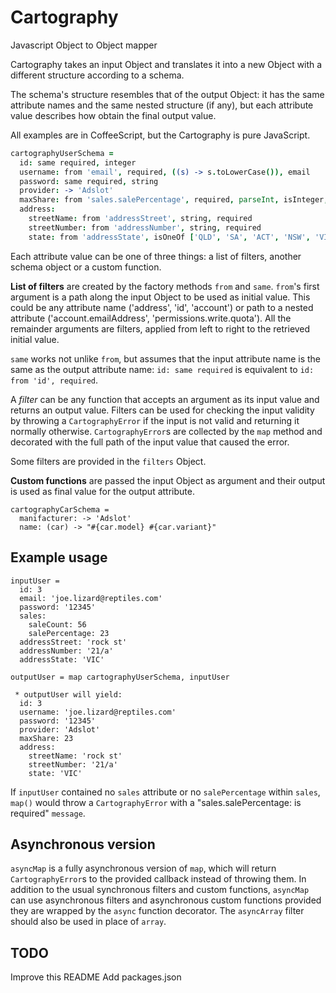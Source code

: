 Cartography
===========

Javascript Object to Object mapper

Cartography takes an input Object and translates it into a new Object with a
different structure according to a schema.

The schema's structure resembles that of the output Object: it has the
same attribute names and the same nested structure (if any), but each
attribute value describes how obtain the final output value.

All examples are in CoffeeScript, but the Cartography is pure JavaScript.

```coffeescript
cartographyUserSchema =
  id: same required, integer
  username: from 'email', required, ((s) -> s.toLowerCase()), email
  password: same required, string
  provider: -> 'Adslot'
  maxShare: from 'sales.salePercentage', required, parseInt, isInteger, isGreater(0)
  address:
    streetName: from 'addressStreet', string, required
    streetNumber: from 'addressNumber', string, required
    state: from 'addressState', isOneOf ['QLD', 'SA', 'ACT', 'NSW', 'VIC']
```

Each attribute value can be one of three things: a list of filters, another
schema object or a custom function.


**List of filters** are created by the factory methods `from` and `same`.
`from`'s first argument is a path along the input Object to be used as initial
value.
This could be any attribute name ('address', 'id', 'account') or path to a
nested attribute ('account.emailAddress', 'permissions.write.quota').
All the remainder arguments are filters, applied from left to right to the
retrieved initial value.

`same` works not unlike `from`, but assumes that the input attribute name is
the same as the output attribute name: `id: same required` is equivalent to
`id: from 'id', required`.

A *filter* can be any function that accepts an argument as its input value
and returns an output value.
Filters can be used for checking the input validity by throwing a
`CartographyError` if the input is not valid and returning it normally
otherwise.
`CartographyError`s are collected by the `map` method and decorated with the
full path of the input value that caused the error.

Some filters are provided in the `filters` Object.


**Custom functions** are passed the input Object as argument and their output
is used as final value for the output attribute.
```
cartographyCarSchema =
  manifacturer: -> 'Adslot'
  name: (car) -> "#{car.model} #{car.variant}"
```


Example usage
-------------
```
inputUser =
  id: 3
  email: 'joe.lizard@reptiles.com'
  password: '12345'
  sales:
    saleCount: 56
    salePercentage: 23
  addressStreet: 'rock st'
  addressNumber: '21/a'
  addressState: 'VIC'

outputUser = map cartographyUserSchema, inputUser

 * outputUser will yield:
  id: 3
  username: 'joe.lizard@reptiles.com'
  password: '12345'
  provider: 'Adslot'
  maxShare: 23
  address:
    streetName: 'rock st'
    streetNumber: '21/a'
    state: 'VIC'
```

If `inputUser` contained no `sales` attribute or no `salePercentage` within
`sales`, `map()` would throw a `CartographyError` with a
"sales.salePercentage: is required" `message`.


Asynchronous version
--------------------
`asyncMap` is a fully asynchronous version of `map`, which will return
`CartographyError`s to the provided callback instead of throwing them.
In addition to the usual synchronous filters and custom functions, `asyncMap`
can use asynchronous filters and asynchronous custom functions provided they
are wrapped by the `async` function decorator.
The `asyncArray` filter should also be used in place of `array`.



TODO
----
Improve this README
Add packages.json
